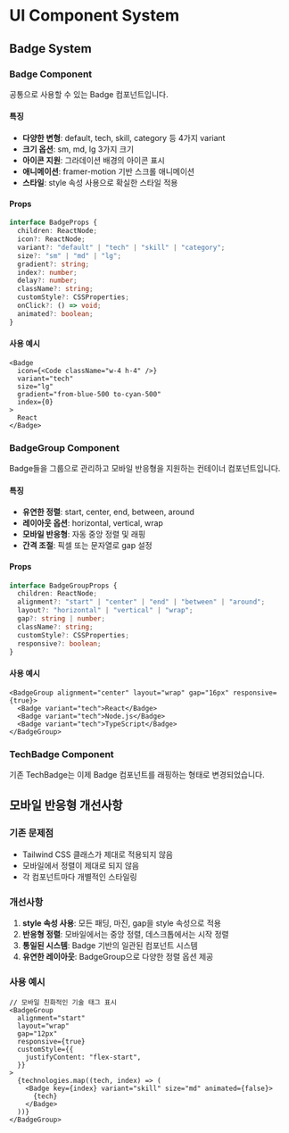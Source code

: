 # UI Component System

## Badge System

### Badge Component

공통으로 사용할 수 있는 Badge 컴포넌트입니다.

#### 특징

- **다양한 변형**: default, tech, skill, category 등 4가지 variant
- **크기 옵션**: sm, md, lg 3가지 크기
- **아이콘 지원**: 그라데이션 배경의 아이콘 표시
- **애니메이션**: framer-motion 기반 스크롤 애니메이션
- **스타일**: style 속성 사용으로 확실한 스타일 적용

#### Props

```typescript
interface BadgeProps {
  children: ReactNode;
  icon?: ReactNode;
  variant?: "default" | "tech" | "skill" | "category";
  size?: "sm" | "md" | "lg";
  gradient?: string;
  index?: number;
  delay?: number;
  className?: string;
  customStyle?: CSSProperties;
  onClick?: () => void;
  animated?: boolean;
}
```

#### 사용 예시

```tsx
<Badge
  icon={<Code className="w-4 h-4" />}
  variant="tech"
  size="lg"
  gradient="from-blue-500 to-cyan-500"
  index={0}
>
  React
</Badge>
```

### BadgeGroup Component

Badge들을 그룹으로 관리하고 모바일 반응형을 지원하는 컨테이너 컴포넌트입니다.

#### 특징

- **유연한 정렬**: start, center, end, between, around
- **레이아웃 옵션**: horizontal, vertical, wrap
- **모바일 반응형**: 자동 중앙 정렬 및 래핑
- **간격 조절**: 픽셀 또는 문자열로 gap 설정

#### Props

```typescript
interface BadgeGroupProps {
  children: ReactNode;
  alignment?: "start" | "center" | "end" | "between" | "around";
  layout?: "horizontal" | "vertical" | "wrap";
  gap?: string | number;
  className?: string;
  customStyle?: CSSProperties;
  responsive?: boolean;
}
```

#### 사용 예시

```tsx
<BadgeGroup alignment="center" layout="wrap" gap="16px" responsive={true}>
  <Badge variant="tech">React</Badge>
  <Badge variant="tech">Node.js</Badge>
  <Badge variant="tech">TypeScript</Badge>
</BadgeGroup>
```

### TechBadge Component

기존 TechBadge는 이제 Badge 컴포넌트를 래핑하는 형태로 변경되었습니다.

## 모바일 반응형 개선사항

### 기존 문제점

- Tailwind CSS 클래스가 제대로 적용되지 않음
- 모바일에서 정렬이 제대로 되지 않음
- 각 컴포넌트마다 개별적인 스타일링

### 개선사항

1. **style 속성 사용**: 모든 패딩, 마진, gap을 style 속성으로 적용
2. **반응형 정렬**: 모바일에서는 중앙 정렬, 데스크톱에서는 시작 정렬
3. **통일된 시스템**: Badge 기반의 일관된 컴포넌트 시스템
4. **유연한 레이아웃**: BadgeGroup으로 다양한 정렬 옵션 제공

### 사용 예시

```tsx
// 모바일 친화적인 기술 태그 표시
<BadgeGroup
  alignment="start"
  layout="wrap"
  gap="12px"
  responsive={true}
  customStyle={{
    justifyContent: "flex-start",
  }}
>
  {technologies.map((tech, index) => (
    <Badge key={index} variant="skill" size="md" animated={false}>
      {tech}
    </Badge>
  ))}
</BadgeGroup>
```
